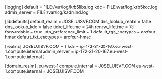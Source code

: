 [logging]
 default = FILE:/var/log/krb5libs.log
 kdc = FILE:/var/log/krb5kdc.log
 admin_server = FILE:/var/log/kadmind.log

[libdefaults]
 default_realm = JOSELUISVF.COM
 dns_lookup_realm = false
 dns_lookup_kdc = false
 ticket_lifetime = 24h
 renew_lifetime = 7d
 forwardable = true
 udp_preference_limit = 1
 default_tgs_enctypes = arcfour-hmac
 default_tkt_enctypes = arcfour-hmac

[realms]
 JOSELUISVF.COM = {
  kdc = ip-172-31-20-167.eu-west-1.compute.internal
  admin_server = ip-172-31-20-167.eu-west-1.compute.internal
 }

[domain_realm]
 .eu-west-1.compute.internal = JOSELUISVF.COM
 eu-west-1.compute.internal = JOSELUISVF.COM
